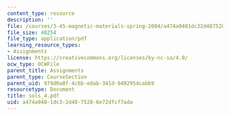 ```yaml
---
content_type: resource
description: ''
file: /courses/3-45-magnetic-materials-spring-2004/a474a9401dc32d4875286e72dfcf7ada_sols_4.pdf
file_size: 40254
file_type: application/pdf
learning_resource_types:
- Assignments
license: https://creativecommons.org/licenses/by-nc-sa/4.0/
ocw_type: OCWFile
parent_title: Assignments
parent_type: CourseSection
parent_uid: 979d0a8f-4c6b-edab-341d-9492954cabb9
resourcetype: Document
title: sols_4.pdf
uid: a474a940-1dc3-2d48-7528-6e72dfcf7ada
---
```

